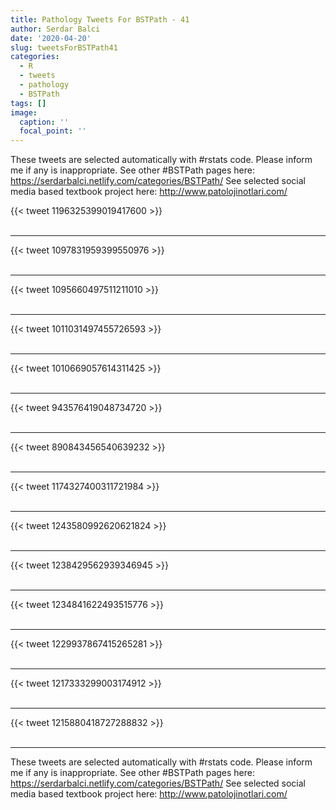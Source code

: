 ```yaml
---
title: Pathology Tweets For BSTPath - 41
author: Serdar Balci
date: '2020-04-20'
slug: tweetsForBSTPath41
categories:
  - R
  - tweets
  - pathology
  - BSTPath
tags: []
image:
  caption: ''
  focal_point: ''
---
```



These tweets are selected automatically with #rstats code. Please inform me if any is inappropriate.
See other #BSTPath pages here: https://serdarbalci.netlify.com/categories/BSTPath/ 
See selected social media based textbook project here: http://www.patolojinotlari.com/

{{< tweet 1196325399019417600 >}}
<br>
<br>
<hr>
{{< tweet 1097831959399550976 >}}
<br>
<br>
<hr>
{{< tweet 1095660497511211010 >}}
<br>
<br>
<hr>
{{< tweet 1011031497455726593 >}}
<br>
<br>
<hr>
{{< tweet 1010669057614311425 >}}
<br>
<br>
<hr>
{{< tweet 943576419048734720 >}}
<br>
<br>
<hr>
{{< tweet 890843456540639232 >}}
<br>
<br>
<hr>
{{< tweet 1174327400311721984 >}}
<br>
<br>
<hr>
{{< tweet 1243580992620621824 >}}
<br>
<br>
<hr>
{{< tweet 1238429562939346945 >}}
<br>
<br>
<hr>
{{< tweet 1234841622493515776 >}}
<br>
<br>
<hr>
{{< tweet 1229937867415265281 >}}
<br>
<br>
<hr>
{{< tweet 1217333299003174912 >}}
<br>
<br>
<hr>
{{< tweet 1215880418727288832 >}}
<br>
<br>
<hr>


These tweets are selected automatically with #rstats code. Please inform me if any is inappropriate.
See other #BSTPath pages here: https://serdarbalci.netlify.com/categories/BSTPath/ 
See selected social media based textbook project here: http://www.patolojinotlari.com/
